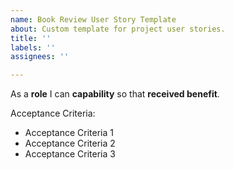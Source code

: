 ```yaml
---
name: Book Review User Story Template
about: Custom template for project user stories.
title: ''
labels: ''
assignees: ''

---
```


As a **role** I can **capability** so that **received benefit**.

Acceptance Criteria:
- Acceptance Criteria 1
- Acceptance Criteria 2
- Acceptance Criteria 3
